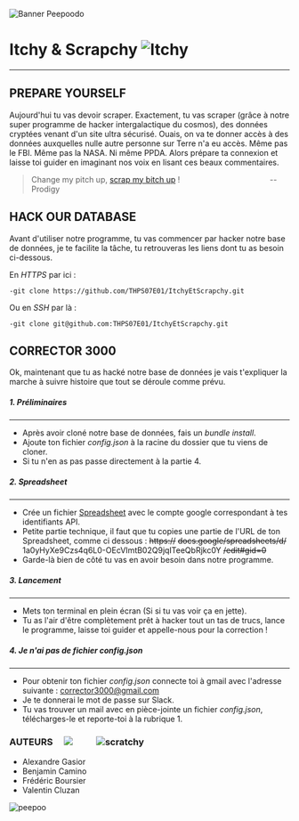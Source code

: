 ![Banner Peepoodo](https://peepoodo.github.io/peepoodo-box/logo.png)

# Itchy & Scrapchy ![Itchy](https://media.giphy.com/media/8OKrrwn7aH5YY/giphy.gif)
---
## PREPARE YOURSELF

Aujourd'hui tu vas devoir scraper. Exactement, tu vas scraper (grâce à notre super programme de hacker intergalactique du cosmos), des données cryptées venant d'un site ultra sécurisé. Ouais, on va te donner accès à des données auxquelles nulle autre personne sur Terre n'a eu accès. Même pas le FBI. Même pas la NASA. Ni même PPDA. Alors prépare ta connexion et laisse toi guider en imaginant nos voix en lisant ces beaux commentaires.
> Change my pitch up, [scrap my bitch up](https://www.youtube.com/watch?v=VolEtiQ9BwE) !
>                                         -- Prodigy

## HACK OUR DATABASE  ![]()

Avant d'utiliser notre programme, tu vas commencer par hacker notre base de données, je te facilite la tâche, tu retrouveras les liens dont tu as besoin ci-dessous.

 En *HTTPS* par ici :

    -git clone https://github.com/THPS07E01/ItchyEtScrapchy.git
    
 Ou en *SSH* par là :
    
    -git clone git@github.com:THPS07E01/ItchyEtScrapchy.git

## CORRECTOR 3000

Ok, maintenant que tu as hacké notre base de données je vais t'expliquer la marche à suivre histoire que tout se déroule comme prévu.

##### 1. Préliminaires
---
 - Après avoir cloné notre base de données, fais un *bundle install*.
 - Ajoute ton fichier *config.json* à la racine du dossier que tu viens de cloner.
 - Si tu n'en as pas passe directement à la partie 4.
##### 2. Spreadsheet
---
 - Crée un fichier [Spreadsheet](https://docs.google.com/spreadsheets/u/0/) avec le compte google correspondant à tes identifiants API.
 - Petite partie technique, il faut que tu copies une partie de l'URL de ton Spreadsheet, comme ci dessous : 
 ~~https://~~ ~~docs.google/spreadsheets/d/~~ 1a0yHyXe9Czs4q6L0-OEcVImtB02Q9jqITeeQbRjkc0Y ~~/edit#gid=0~~
 - Garde-là bien de côté tu vas en avoir besoin dans notre programme.
##### 3. Lancement 
---
 - Mets ton terminal en plein écran (Si si tu vas voir ça en jette).
 - Tu as l'air d'être complètement prêt à hacker tout un tas de trucs, lance le programme, laisse toi guider et appelle-nous pour la correction !

##### 4. Je n'ai pas de fichier *config.json*
---
- Pour obtenir ton fichier *config.json* connecte toi à gmail avec l'adresse suivante : corrector3000@gmail.com
- Je te donnerai le mot de passe sur Slack.
- Tu vas trouver un mail avec en pièce-jointe un fichier *config.json*, télécharges-le et reporte-toi à la rubrique 1.



### AUTEURS     ![](https://media.giphy.com/media/Gb3FENu33eqKk/giphy.gif)           ![scratchy](https://i.gifer.com/U1hu.gif)
 - Alexandre Gasior
 - Benjamin Camino
 - Frédéric Boursier
 - Valentin Cluzan

![peepoo](https://scontent-frx5-1.cdninstagram.com/vp/264d0ca397626a3b949b7e1a32f12c40/5CB8BC70/t51.2885-15/e35/43371552_345243769354400_135114894105553554_n.jpg?_nc_ht=scontent-frx5-1.cdninstagram.com&se=7&ig_cache_key=MTkwNDY1MDI1MjEwMzgzOTc4Mw%3D%3D.2)
